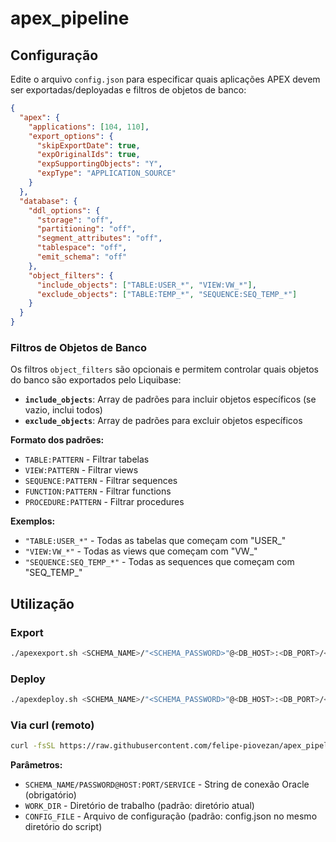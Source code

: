 # apex_pipeline

## Configuração

Edite o arquivo `config.json` para especificar quais aplicações APEX devem ser exportadas/deployadas e filtros de objetos de banco:

```json
{
  "apex": {
    "applications": [104, 110],
    "export_options": {
      "skipExportDate": true,
      "expOriginalIds": true,
      "expSupportingObjects": "Y",
      "expType": "APPLICATION_SOURCE"
    }
  },
  "database": {
    "ddl_options": {
      "storage": "off",
      "partitioning": "off",
      "segment_attributes": "off",
      "tablespace": "off",
      "emit_schema": "off"
    },
    "object_filters": {
      "include_objects": ["TABLE:USER_*", "VIEW:VW_*"],
      "exclude_objects": ["TABLE:TEMP_*", "SEQUENCE:SEQ_TEMP_*"]
    }
  }
}
```

### Filtros de Objetos de Banco

Os filtros `object_filters` são opcionais e permitem controlar quais objetos do banco são exportados pelo Liquibase:

- **`include_objects`**: Array de padrões para incluir objetos específicos (se vazio, inclui todos)
- **`exclude_objects`**: Array de padrões para excluir objetos específicos

**Formato dos padrões:**
- `TABLE:PATTERN` - Filtrar tabelas
- `VIEW:PATTERN` - Filtrar views  
- `SEQUENCE:PATTERN` - Filtrar sequences
- `FUNCTION:PATTERN` - Filtrar functions
- `PROCEDURE:PATTERN` - Filtrar procedures

**Exemplos:**
- `"TABLE:USER_*"` - Todas as tabelas que começam com "USER_"
- `"VIEW:VW_*"` - Todas as views que começam com "VW_"  
- `"SEQUENCE:SEQ_TEMP_*"` - Todas as sequences que começam com "SEQ_TEMP_"

## Utilização

### Export
```bash
./apexexport.sh <SCHEMA_NAME>/"<SCHEMA_PASSWORD>"@<DB_HOST>:<DB_PORT>/<DB_SERVICE_NAME> [WORK_DIR] [CONFIG_FILE]
```

### Deploy
```bash
./apexdeploy.sh <SCHEMA_NAME>/"<SCHEMA_PASSWORD>"@<DB_HOST>:<DB_PORT>/<DB_SERVICE_NAME> [WORK_DIR] [CONFIG_FILE]
```

### Via curl (remoto)
```bash
curl -fsSL https://raw.githubusercontent.com/felipe-piovezan/apex_pipeline/refs/heads/main/apexexport.sh | bash -s -- <SCHEMA_NAME>/"<SCHEMA_PASSWORD>"@<DB_HOST>:<DB_PORT>/<DB_SERVICE_NAME>
```

**Parâmetros:**
- `SCHEMA_NAME/PASSWORD@HOST:PORT/SERVICE` - String de conexão Oracle (obrigatório)
- `WORK_DIR` - Diretório de trabalho (padrão: diretório atual)
- `CONFIG_FILE` - Arquivo de configuração (padrão: config.json no mesmo diretório do script)

